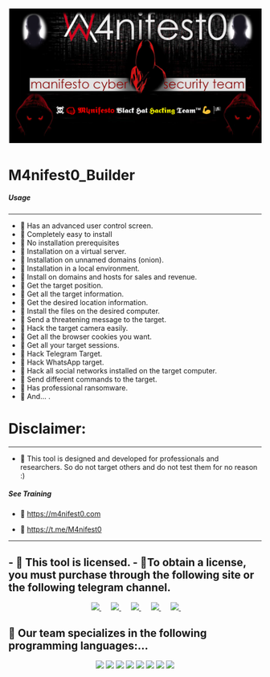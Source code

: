 # ![Locations](https://github.com/M4nifest0/M4nifest0_WhatsApp/blob/master/s.png) 

# M4nifest0_Builder

##### Usage
----------------------
- 📌 Has an advanced user control screen.
- 📌 Completely easy to install
- 📌 No installation prerequisites
- 📌 Installation on a virtual server.
- 📌 Installation on unnamed domains (onion).
- 📌 Installation in a local environment.
- 📌 Install on domains and hosts for sales and revenue.
- 📌 Get the target position.
- 📌 Get all the target information.
- 📌 Get the desired location information.
- 📌 Install the files on the desired computer.
- 📌 Send a threatening message to the target.
- 📌 Hack the target camera easily.
- 📌 Get all the browser cookies you want.
- 📌 Get all your target sessions.
- 📌 Hack Telegram Target.
- 📌 Hack WhatsApp target.
- 📌 Hack all social networks installed on the target computer.
- 📌 Send different commands to the target.
- 📌 Has professional ransomware.
- 📌 And... .

# Disclaimer:
----------------------
- 📌 This tool is designed and developed for professionals and researchers. So do not target others and do not test them for no reason :)

##### See Training 

- 🔞 https://m4nifest0.com

- 🔞 https://t.me/M4nifest0

----------------------

<h2>- 📌 This tool is licensed. 
- 📌To obtain a license, you must purchase through the following site or the following telegram channel.
</h2>
<p align="center">	
</a>&nbsp;&nbsp;&nbsp;&nbsp;
	<a href="https://t.me/M4nifest0">
		<img src="https://img.shields.io/badge/Telegram-%23000000.svg?&style=for-the-badge&logo=Telegram&logoColor=white" />
	</a>&nbsp;&nbsp;&nbsp;&nbsp;
	<a href="https://www.instagram.com/_m4nifest0_/">
		<img src="https://img.shields.io/badge/instagram-%23E4405F.svg?&style=for-the-badge&logo=instagram&logoColor=white" />
	</a>&nbsp;&nbsp;&nbsp;&nbsp;
	<a href="https://www.youtube.com/c/cybermonitoringhack4lx">
		<img src="https://img.shields.io/badge/youtube-%23FF0000.svg?&style=for-the-badge&logo=youtube&logoColor=white" />
	</a>&nbsp;&nbsp;&nbsp;&nbsp;
	<a href="https://twitter.com/_M4nifest0_">
		<img src="https://img.shields.io/badge/twitter-%231DA1F2.svg?&style=for-the-badge&logo=twitter&logoColor=white" />
	</a>&nbsp;&nbsp;&nbsp;&nbsp;
	<a href="https://m4nifest0.com">
		<img src="https://img.shields.io/badge/WebSite-%234A154B.svg?&style=for-the-badge&logo=slack&logoColor=white" />
	</a>&nbsp;&nbsp;&nbsp;&nbsp;
</p>

<h2>📌 Our team specializes in the following programming languages:...</h2>
<p align="center">	
	<img src="https://img.shields.io/badge/node.js%20-%2343853D.svg?&style=for-the-badge&logo=node.js&logoColor=white" />
        <img src="https://img.shields.io/badge/python%20-%2314354C.svg?&style=for-the-badge&logo=python&logoColor=white" />
	<img src="https://img.shields.io/badge/c%23%20-%23239120.svg?&style=for-the-badge&logo=c-sharp&logoColor=white" />
	<img src="https://img.shields.io/badge/java-%23ED8B00.svg?&style=for-the-badge&logo=java&logoColor=white" />
	<img src="https://img.shields.io/badge/php-%23777BB4.svg?&style=for-the-badge&logo=php&logoColor=white" />
	<img src="https://img.shields.io/badge/ruby-%23CC342D.svg?&style=for-the-badge&logo=ruby&logoColor=white" />
	<img src="https://img.shields.io/badge/perl-%2339457E.svg?&style=for-the-badge&logo=perl&logoColor=white" />
	<img src="https://img.shields.io/badge/c++%20-%2300599C.svg?&style=for-the-badge&logo=c%2B%2B&logoColor=white" />
</p>

